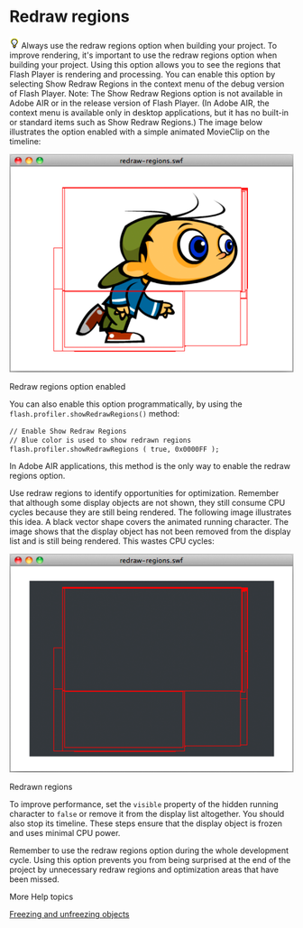 # Redraw regions

![](../img/tip_help.png) Always use the redraw regions option when building your
project. To improve rendering, it's important to use the redraw regions option
when building your project. Using this option allows you to see the regions that
Flash Player is rendering and processing. You can enable this option by
selecting Show Redraw Regions in the context menu of the debug version of Flash
Player. Note: The Show Redraw Regions option is not available in Adobe AIR or in
the release version of Flash Player. (In Adobe AIR, the context menu is
available only in desktop applications, but it has no built-in or standard items
such as Show Redraw Regions.) The image below illustrates the option enabled
with a simple animated MovieClip on the timeline:

![](../img/or_redraw_region1_popup.png)

Redraw regions option enabled

You can also enable this option programmatically, by using the
`flash.profiler.showRedrawRegions()` method:

    // Enable Show Redraw Regions
    // Blue color is used to show redrawn regions
    flash.profiler.showRedrawRegions ( true, 0x0000FF );

In Adobe AIR applications, this method is the only way to enable the redraw
regions option.

Use redraw regions to identify opportunities for optimization. Remember that
although some display objects are not shown, they still consume CPU cycles
because they are still being rendered. The following image illustrates this
idea. A black vector shape covers the animated running character. The image
shows that the display object has not been removed from the display list and is
still being rendered. This wastes CPU cycles:

![](../img/or_redraw_region2_popup.png)

Redrawn regions

To improve performance, set the `visible` property of the hidden running
character to `false` or remove it from the display list altogether. You should
also stop its timeline. These steps ensure that the display object is frozen and
uses minimal CPU power.

Remember to use the redraw regions option during the whole development cycle.
Using this option prevents you from being surprised at the end of the project by
unnecessary redraw regions and optimization areas that have been missed.

More Help topics

[Freezing and unfreezing objects](../minimizing-cpu-usage.md#freezing-and-unfreezing-objects)

